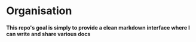 # Organisation

#### This repo's goal is simply to provide a clean markdown interface where I can write and share various docs
